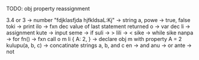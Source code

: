 TODO: obj property reassignment

3.4 or 3 -> number
"fdjklasfjda hjfkldsaL:Kj" -> string
a, powe -> true, false
toki -> print
ilo -> fxn dec
    value of last statement returned
o -> var dec
li -> assignment
kute -> input
seme -> if
suli -> >
lili -> <
sike -> while
sike nanpa -> for
fn() -> fxn call
o m li {
    A: 2,
} -> declare obj m with property A = 2
kulupu(a, b, c) -> concatinate strings a, b, and c
en -> and
anu -> or
ante -> not